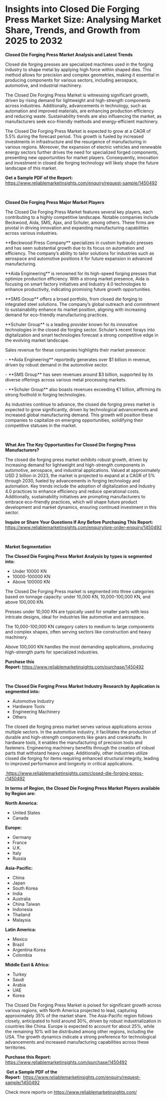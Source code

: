 <p><h1>Insights into Closed Die Forging Press Market Size: Analysing Market Share, Trends, and Growth from 2025 to 2032</h1></p><p><strong>Closed Die Forging Press Market Analysis and Latest Trends</strong></p>
<p><p>Closed die forging presses are specialized machines used in the forging industry to shape metal by applying high force within shaped dies. This method allows for precision and complex geometries, making it essential in producing components for various sectors, including aerospace, automotive, and industrial machinery. </p><p>The Closed Die Forging Press Market is witnessing significant growth, driven by rising demand for lightweight and high-strength components across industries. Additionally, advancements in technology, such as automation and improved materials, are enhancing production efficiency and reducing waste. Sustainability trends are also influencing the market, as manufacturers seek eco-friendly methods and energy-efficient machinery.</p><p>The Closed Die Forging Press Market is expected to grow at a CAGR of 5.5% during the forecast period. This growth is fueled by increased investments in infrastructure and the resurgence of manufacturing in various regions. Moreover, the expansion of electric vehicles and renewable energy sectors further drives the need for specialized forged components, presenting new opportunities for market players. Consequently, innovation and investment in closed die forging technology will likely shape the future landscape of this market.</p></p>
<p><strong>Get a Sample PDF of the Report:&nbsp;</strong> <a href="https://www.reliablemarketinsights.com/enquiry/request-sample/1450492?utm_campaign=2458&utm_medium=2&utm_source=Github&utm_content=ia&utm_term=21022025&utm_id=closed-die-forging-press">https://www.reliablemarketinsights.com/enquiry/request-sample/1450492</a></p>
<p>&nbsp;</p>
<p><strong>Closed Die Forging Press Major Market Players</strong></p>
<p><p>The Closed Die Forging Press Market features several key players, each contributing to a highly competitive landscape. Notable companies include Beckwood, Aida, SMS, Ajax, and Schuler, among others. These firms are pivotal in driving innovation and expanding manufacturing capabilities across various industries.</p><p>**Beckwood Press Company** specializes in custom hydraulic presses and has seen substantial growth due to its focus on automation and efficiency. The company’s ability to tailor solutions for industries such as aerospace and automotive positions it for future expansion in advanced manufacturing.</p><p>**Aida Engineering** is renowned for its high-speed forging presses that optimize production efficiency. With a strong market presence, Aida is focusing on smart factory initiatives and Industry 4.0 technologies to enhance productivity, indicating promising future growth opportunities.</p><p>**SMS Group** offers a broad portfolio, from closed die forging to integrated steel solutions. The company’s global outreach and commitment to sustainability enhance its market position, aligning with increasing demand for eco-friendly manufacturing practices.</p><p>**Schuler Group** is a leading provider known for its innovative technologies in the closed die forging sector. Schuler’s recent forays into digitalization and smart technologies forecast a strong competitive edge in the evolving market landscape.</p><p>Sales revenue for these companies highlights their market presence:</p><p>- **Aida Engineering** reportedly generates over $1 billion in revenue, driven by robust demand in the automotive sector.</p><p>- **SMS Group** has seen revenues around $3 billion, supported by its diverse offerings across various metal processing markets.</p><p>- **Schuler Group** also boasts revenues exceeding €1 billion, affirming its strong foothold in forging technologies.</p><p>As industries continue to advance, the closed die forging press market is expected to grow significantly, driven by technological advancements and increased global manufacturing demand. This growth will position these companies to capitalize on emerging opportunities, solidifying their competitive statuses in the market.</p></p>
<p>&nbsp;</p>
<p><strong>What Are The Key Opportunities For Closed Die Forging Press Manufacturers?</strong></p>
<p><p>The closed die forging press market exhibits robust growth, driven by increasing demand for lightweight and high-strength components in automotive, aerospace, and industrial applications. Valued at approximately USD 2 billion in 2023, the market is projected to expand at a CAGR of 5% through 2030, fueled by advancements in forging technology and automation. Key trends include the adoption of digitalization and Industry 4.0 practices to enhance efficiency and reduce operational costs. Additionally, sustainability initiatives are prompting manufacturers to embrace eco-friendly practices, which will shape future product development and market dynamics, ensuring continued investment in this sector.</p></p>
<p><strong>Inquire or Share Your Questions If Any Before Purchasing This Report:</strong> <a href="https://www.reliablemarketinsights.com/enquiry/pre-order-enquiry/1450492?utm_campaign=2458&utm_medium=2&utm_source=Github&utm_content=ia&utm_term=21022025&utm_id=closed-die-forging-press">https://www.reliablemarketinsights.com/enquiry/pre-order-enquiry/1450492</a></p>
<p>&nbsp;</p>
<p><strong>Market Segmentation</strong></p>
<p><strong>The Closed Die Forging Press Market Analysis by types is segmented into:</strong></p>
<p><ul><li>Under 10000 KN</li><li>10000-100000 KN</li><li>Above 100000 KN</li></ul></p>
<p><p>The Closed Die Forging Press market is segmented into three categories based on tonnage capacity: under 10,000 KN, 10,000-100,000 KN, and above 100,000 KN. </p><p>Presses under 10,000 KN are typically used for smaller parts with less intricate designs, ideal for industries like automotive and aerospace. </p><p>The 10,000-100,000 KN category caters to medium to large components and complex shapes, often serving sectors like construction and heavy machinery. </p><p>Above 100,000 KN handles the most demanding applications, producing high-strength parts for specialized industries.</p></p>
<p><strong>Purchase this Report:&nbsp;</strong><a href="https://www.reliablemarketinsights.com/purchase/1450492?utm_campaign=2458&utm_medium=2&utm_source=Github&utm_content=ia&utm_term=21022025&utm_id=closed-die-forging-press">https://www.reliablemarketinsights.com/purchase/1450492</a></p>
<p>&nbsp;</p>
<p><strong>The Closed Die Forging Press Market Industry Research by Application is segmented into:</strong></p>
<p><ul><li>Automotive Industry</li><li>Hardware Tools</li><li>Engineering Machinery</li><li>Others</li></ul></p>
<p><p>The closed die forging press market serves various applications across multiple sectors. In the automotive industry, it facilitates the production of durable and high-strength components like gears and crankshafts. In hardware tools, it enables the manufacturing of precision tools and fasteners. Engineering machinery benefits through the creation of robust parts that withstand heavy usage. Additionally, other industries utilize closed die forging for items requiring enhanced structural integrity, leading to improved performance and longevity in critical applications.</p></p>
<p><a href="https://www.reliablemarketinsights.com/closed-die-forging-press-r1450492?utm_campaign=2458&utm_medium=2&utm_source=Github&utm_content=ia&utm_term=21022025&utm_id=closed-die-forging-press">&nbsp;https://www.reliablemarketinsights.com/closed-die-forging-press-r1450492</a></p>
<p><strong>In terms of Region, the Closed Die Forging Press Market Players available by Region are:</strong></p>
<p>
    <p> <strong> North America: </strong>
        <ul>
            <li>United States</li>
            <li>Canada</li>
        </ul>
        </p> 
    <p> <strong> Europe: </strong>
        <ul>
            <li>Germany</li>
            <li>France</li>
            <li>U.K.</li>
            <li>Italy</li>
            <li>Russia</li>
        </ul>
        </p> 
    <p> <strong> Asia-Pacific: </strong>
        <ul>
            <li>China</li>
            <li>Japan</li>
            <li>South Korea</li>
            <li>India</li>
            <li>Australia</li>
            <li>China Taiwan</li>
            <li>Indonesia</li>
            <li>Thailand</li>
            <li>Malaysia</li>
        </ul>
        </p> 
    <p> <strong> Latin America: </strong>
        <ul>
            <li>Mexico</li>
            <li>Brazil</li>
            <li>Argentina Korea</li>
            <li>Colombia</li>
        </ul>
        </p> 
    <p> <strong> Middle East & Africa: </strong>
        <ul>
            <li>Turkey</li>
            <li>Saudi</li>
            <li>Arabia</li>
            <li>UAE</li>
            <li>Korea</li>
        </ul>
    </p>
    </p>
<p><p>The Closed Die Forging Press Market is poised for significant growth across various regions, with North America projected to lead, capturing approximately 35% of the market share. The Asia-Pacific region follows closely, anticipated to hold around 30%, driven by robust industrialization in countries like China. Europe is expected to account for about 25%, while the remaining 10% will be distributed among other regions, including the USA. The growth dynamics indicate a strong preference for technological advancements and increased manufacturing capabilities across these territories.</p></p>
<p><strong>Purchase this Report: </strong><a href="https://www.reliablemarketinsights.com/purchase/1450492?utm_campaign=2458&utm_medium=2&utm_source=Github&utm_content=ia&utm_term=21022025&utm_id=closed-die-forging-press">https://www.reliablemarketinsights.com/purchase/1450492</a></p>
<p>&nbsp;<strong>Get a Sample PDF of the Report:&nbsp;&nbsp;</strong><a href="https://www.reliablemarketinsights.com/enquiry/request-sample/1450492?utm_campaign=2458&utm_medium=2&utm_source=Github&utm_content=ia&utm_term=21022025&utm_id=closed-die-forging-press">https://www.reliablemarketinsights.com/enquiry/request-sample/1450492</a></p>
<p><strong></strong></p>
<p>Check more reports on <a href="https://www.reliablemarketinsights.com/?utm_campaign=2458&utm_medium=2&utm_source=Github&utm_content=ia&utm_term=21022025&utm_id=closed-die-forging-press">https://www.reliablemarketinsights.com/</a></p>